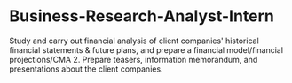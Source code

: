 # Business-Research-Analyst-Intern
 Study and carry out financial analysis of client companies' historical financial statements &amp; future plans, and prepare a financial model/financial projections/CMA 2. Prepare teasers, information memorandum, and presentations about the client companies. 
